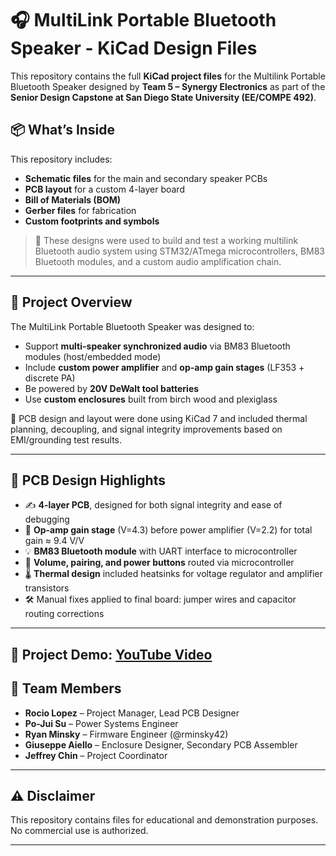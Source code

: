 # 🎧 MultiLink Portable Bluetooth Speaker - KiCad Design Files

This repository contains the full **KiCad project files** for the Multilink Portable Bluetooth Speaker designed by **Team 5 – Synergy Electronics** as part of the **Senior Design Capstone at San Diego State University (EE/COMPE 492)**.

## 📦 What’s Inside

This repository includes:
- **Schematic files** for the main and secondary speaker PCBs
- **PCB layout** for a custom 4-layer board
- **Bill of Materials (BOM)**
- **Gerber files** for fabrication
- **Custom footprints and symbols**

> 🎯 These designs were used to build and test a working multilink Bluetooth audio system using STM32/ATmega microcontrollers, BM83 Bluetooth modules, and a custom audio amplification chain.

---

## 🔧 Project Overview

The MultiLink Portable Bluetooth Speaker was designed to:
- Support **multi-speaker synchronized audio** via BM83 Bluetooth modules (host/embedded mode)
- Include **custom power amplifier** and **op-amp gain stages** (LF353 + discrete PA)
- Be powered by **20V DeWalt tool batteries**
- Use **custom enclosures** built from birch wood and plexiglass

🧠 PCB design and layout were done using KiCad 7 and included thermal planning, decoupling, and signal integrity improvements based on EMI/grounding test results.

---

## 🧪 PCB Design Highlights

- ✍️ **4-layer PCB**, designed for both signal integrity and ease of debugging
- 🔁 **Op-amp gain stage** (V=4.3) before power amplifier (V=2.2) for total gain ≈ 9.4 V/V
- 💡 **BM83 Bluetooth module** with UART interface to microcontroller
- 🔌 **Volume, pairing, and power buttons** routed via microcontroller
- 🌡️ **Thermal design** included heatsinks for voltage regulator and amplifier transistors
- 🛠️ Manual fixes applied to final board: jumper wires and capacitor routing corrections

---
🎥 Project Demo: [YouTube Video](https://youtube.com/shorts/QWg84WqX6ao?feature=share)
---

## 👥 Team Members

- **Rocio Lopez** – Project Manager, Lead PCB Designer  
- **Po-Jui Su** – Power Systems Engineer  
- **Ryan Minsky** – Firmware Engineer (@rminsky42)
- **Giuseppe Aiello** – Enclosure Designer, Secondary PCB Assembler  
- **Jeffrey Chin** – Project Coordinator  

---

## ⚠️ Disclaimer

This repository contains files for educational and demonstration purposes. No commercial use is authorized.

---

